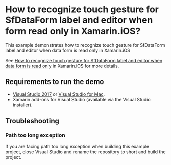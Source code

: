 # How to recognize touch gesture for SfDataForm label and editor when form read only in Xamarin.iOS?

This example demonstrates how to recognize touch gesture for SfDataForm label and editor when data form is read only in Xamarin.iOS

See [How to recognize touch gesture for SfDataForm label and editor when data form is read only](https://www.syncfusion.com/kb/9656/how-to-recognize-the-touch-gesture-for-sfdataform-label-and-editor-when-data-form-is-read-only) in Xamarin.iOS for more details.

## <a name="requirements-to-run-the-demo"></a>Requirements to run the demo ##

* [Visual Studio 2017](https://visualstudio.microsoft.com/downloads/) or [Visual Studio for Mac](https://visualstudio.microsoft.com/vs/mac/).
* Xamarin add-ons for Visual Studio (available via the Visual Studio installer).

## <a name="troubleshooting"></a>Troubleshooting ##
### Path too long exception
If you are facing path too long exception when building this example project, close Visual Studio and rename the repository to short and build the project.
